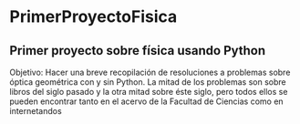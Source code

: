 ﻿# PrimerProyectoFisica
## Primer proyecto sobre física usando Python

Objetivo: Hacer una breve recopilación de resoluciones a problemas sobre óptica geométrica con y sin Python. La mitad de los problemas son sobre libros del siglo pasado y la otra mitad sobre éste siglo, pero todos ellos se pueden encontrar tanto en el acervo de la Facultad de Ciencias como en internetandos
